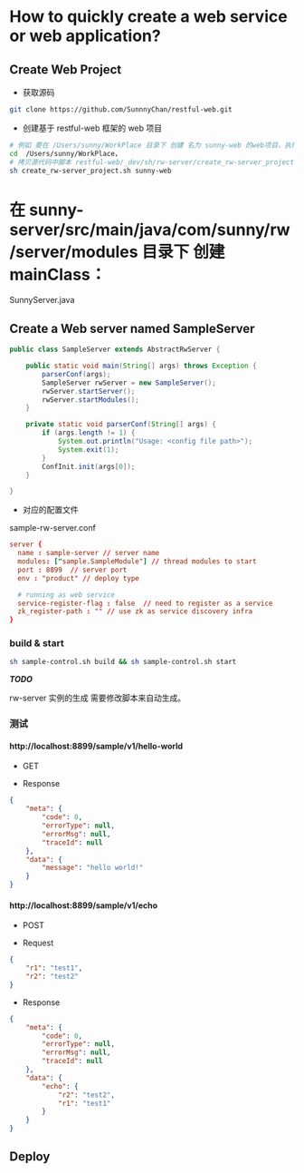 # How to quickly create a web service or web application?  

## Create Web Project  

* 获取源码  

```bash
git clone https://github.com/SunnnyChan/restful-web.git
```  

* 创建基于 restful-web 框架的 web 项目  

```bash
# 例如 要在 /Users/sunny/WorkPlace 目录下 创建 名为 sunny-web 的web项目，执行：  
cd  /Users/sunny/WorkPlace，
# 拷贝源代码中脚本 restful-web/_dev/sh/rw-server/create_rw-server_project.sh 至当前目录，
sh create_rw-server_project.sh sunny-web
```

# 在 sunny-server/src/main/java/com/sunny/rw/server/modules 目录下 创建 mainClass：
SunnyServer.java


## Create a Web server named SampleServer  

```java
public class SampleServer extends AbstractRwServer {

    public static void main(String[] args) throws Exception {
        parserConf(args);
        SampleServer rwServer = new SampleServer();
        rwServer.startServer();
        rwServer.startModules();
    }

    private static void parserConf(String[] args) {
        if (args.length != 1) {
            System.out.println("Usage: <config file path>");
            System.exit(1);
        }
        ConfInit.init(args[0]);
    }

}
```  

* 对应的配置文件  

sample-rw-server.conf

```conf
server {
  name : sample-server // server name
  modules: ["sample.SampleModule"] // thread modules to start
  port : 8899  // server port
  env : "product" // deploy type

  # running as web service
  service-register-flag : false  // need to register as a service
  zk_register-path : "" // use zk as service discovery infra
}
```

### build & start  

```bash
sh sample-control.sh build && sh sample-control.sh start
```

***TODO***  

rw-server 实例的生成 需要修改脚本来自动生成。  

### 测试

#### http://localhost:8899/sample/v1/hello-world  

* GET  

* Response  
```json
{
    "meta": {
        "code": 0,
        "errorType": null,
        "errorMsg": null,
        "traceId": null
    },
    "data": {
        "message": "hello world!"
    }
}
```

#### http://localhost:8899/sample/v1/echo  

* POST  

* Request  
```json
{
    "r1": "test1",
    "r2": "test2"
}
```
* Response  

```json
{
    "meta": {
        "code": 0,
        "errorType": null,
        "errorMsg": null,
        "traceId": null
    },
    "data": {
        "echo": {
            "r2": "test2",
            "r1": "test1"
        }
    }
}
```

## Deploy  


